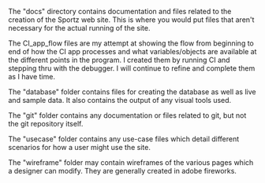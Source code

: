 The "docs" directory contains documentation and files related to the creation of the Sportz web site.  This is where you would put files that aren't necessary for the actual running of the site.

The CI_app_flow files are my attempt at showing the flow from beginning to end of how the CI app processes and what variables/objects are available at the different points in the program.  I created them by running CI and stepping thru with the debugger. I will continue to refine and complete them as I have time.

The "database" folder contains files for creating the database as well as live and sample data.  It also contains the output of any visual tools used.

The "git" folder contains any documentation or files related to git, but not the git repository itself.

The "usecase" folder contains any use-case files which detail different scenarios for how a user might use the site.

The "wireframe" folder may contain wireframes of the various pages which a designer can modify.  They are generally created in adobe fireworks.